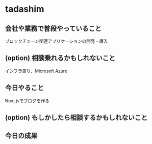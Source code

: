 # tadashim

## 会社や業務で普段やっていること
ブロックチェーン関連アプリケーションの開発・導入

## (option) 相談乗れるかもしれないこと
インフラ周り、Microsoft Azure

## 今日やること
Nuxt.jsでブログを作る

## (option) もしかしたら相談するかもしれないこと

## 今日の成果
